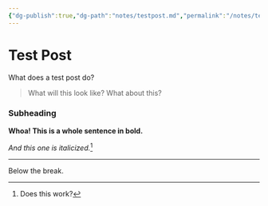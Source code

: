 ```yaml
---
{"dg-publish":true,"dg-path":"notes/testpost.md","permalink":"/notes/testpost/","title":"Test Post","tags":["notes"]}
---
```


# Test Post

What does a test post do?
>What will this look like?
>What about this?

### Subheading

**Whoa! This is a whole sentence in bold.**

*And this one is italicized.*[^1]

---

Below the break.

[^1]: Does this work?

